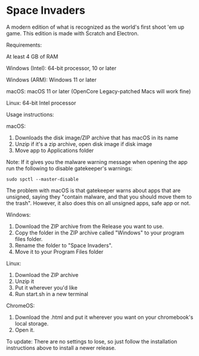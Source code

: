 # Space Invaders
A modern edition of what is recognized as the world's first shoot 'em up game. This edition is made with Scratch and Electron.

Requirements:

At least 4 GB of RAM

Windows (Intel): 64-bit processor, 10 or later

Windows (ARM): Windows 11 or later

macOS: macOS 11 or later (OpenCore Legacy-patched Macs will work fine)

Linux: 64-bit Intel processor

Usage instructions:

macOS:
1. Downloads the disk image/ZIP archive that has macOS in its name
2. Unzip if it's a zip archive, open disk image if disk image
3. Move app to Applications folder

Note: If it gives you the malware warning message when opening the app run the following to disable gatekeeper's warnings:
```
sudo spctl --master-disable
```
The problem with macOS is that gatekeeper warns about apps that are unsigned, saying they "contain malware, and that you should move them to the trash". However, it also does this on all unsigned apps, safe app or not.

Windows:

1. Download the ZIP archive from the Release you want to use.
2. Copy the folder in the ZIP archive called "Windows" to your program files folder.
3. Rename the folder to "Space Invaders".
4. Move it to your Program Files folder

Linux:
1. Download the ZIP archive
2. Unzip it
3. Put it wherever you'd like
4. Run start.sh in a new terminal

ChromeOS:

1. Download the .html and put it wherever you want on your chromebook's local storage.
2. Open it.

To update: There are no settings to lose, so just follow the installation instructions above to install a newer release.
